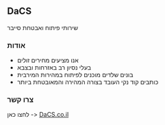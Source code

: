 ## DaCS

שירותי פיתוח ואבטחת סייבר

### אודות

- אנו מציעים מחירים זולים
- בעלי נסיון רב באזרחות ובצבא
- בונים שלדים מוכנים לפיתוח במהירות המירבית
- כותבים קוד נקי העובד בצורה המהירה והמאובטחת ביותר

### צרו קשר

לחצו כאן -> [DaCS.co.il](https://dacs.co.il)
